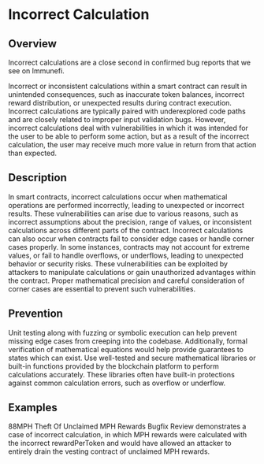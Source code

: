 # Incorrect Calculation

## Overview

Incorrect calculations are a close second in confirmed bug reports that we see on Immunefi.

Incorrect or inconsistent calculations within a smart contract can result in unintended consequences, such as inaccurate token balances, incorrect reward distribution, or unexpected results during contract execution. Incorrect calculations are typically paired with underexplored code paths and are closely related to improper input validation bugs. However, incorrect calculations deal with vulnerabilities in which it was intended for the user to be able to perform some action, but as a result of the incorrect calculation, the user may receive much more value in return from that action than expected.

## Description

In smart contracts, incorrect calculations occur when mathematical operations are performed incorrectly, leading to unexpected or incorrect results. These vulnerabilities can arise due to various reasons, such as incorrect assumptions about the precision, range of values, or inconsistent calculations across different parts of the contract. Incorrect calculations can also occur when contracts fail to consider edge cases or handle corner cases properly. In some instances, contracts may not account for extreme values, or fail to handle overflows, or underflows, leading to unexpected behavior or security risks. These vulnerabilities can be exploited by attackers to manipulate calculations or gain unauthorized advantages within the contract. Proper mathematical precision and careful consideration of corner cases are essential to prevent such vulnerabilities.

## Prevention

Unit testing along with fuzzing or symbolic execution can help prevent missing edge cases from creeping into the codebase. Additionally, formal verification of mathematical equations would help provide guarantees to states which can exist. Use well-tested and secure mathematical libraries or built-in functions provided by the blockchain platform to perform calculations accurately. These libraries often have built-in protections against common calculation errors, such as overflow or underflow.

## Examples

88MPH Theft Of Unclaimed MPH Rewards Bugfix Review demonstrates a case of incorrect calculation, in which MPH rewards were calculated with the incorrect rewardPerToken and would have allowed an attacker to entirely drain the vesting contract of unclaimed MPH rewards.
